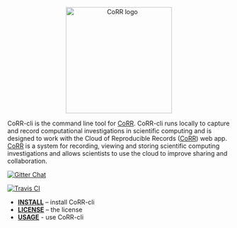 <p align="center">
    <img src="https://rawgit.com/usnistgov/corr/master/corr-view/frontend/images/logo.svg"
         height="240"
         alt="CoRR logo"
         class="inline">
</p>

<!--
<p align="center"><sup><strong>
See the live instance at <a href="http://corr-root.org/">corr-root.org:5000</a>.
</strong></sup></p>
-->

CoRR-cli is the command line tool for [CoRR][Corr]. CoRR-cli runs
locally to capture and record computational investigations in
scientific computing and is designed to work with the Cloud of
Reproducible Records ([CoRR][CoRR]) web app. [CoRR][Corr] is a system
for recording, viewing and storing scientific computing investigations
and allows scientists to use the cloud to improve sharing and
collaboration.

[![Gitter Chat](https://img.shields.io/gitter/room/gitterHQ/gitter.svg)](https://gitter.im/usnistgov/corr)

[![Travis CI](https://api.travis-ci.org/usnistgov/corr-cli.svg)](https://travis-ci.org/usnistgov/corr-cli)

* **[INSTALL](INSTALLATION.md)** – install CoRR-cli
* **[LICENSE](LICENSE)** – the license
* **[USAGE](USAGE)** - use CoRR-cli

[CoRR]: https://github.com/usnistgov/corr
